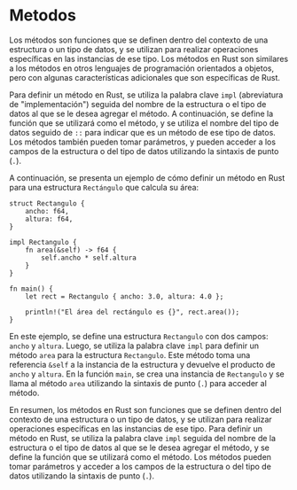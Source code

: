 # Metodos

Los métodos son funciones que se definen dentro del contexto de una estructura o un tipo de datos, y se utilizan para realizar operaciones específicas en las instancias de ese tipo. Los métodos en Rust son similares a los métodos en otros lenguajes de programación orientados a objetos, pero con algunas características adicionales que son específicas de Rust.

Para definir un método en Rust, se utiliza la palabra clave `impl` (abreviatura de "implementación") seguida del nombre de la estructura o el tipo de datos al que se le desea agregar el método. A continuación, se define la función que se utilizará como el método, y se utiliza el nombre del tipo de datos seguido de `::` para indicar que es un método de ese tipo de datos. Los métodos también pueden tomar parámetros, y pueden acceder a los campos de la estructura o del tipo de datos utilizando la sintaxis de punto (`.`).

A continuación, se presenta un ejemplo de cómo definir un método en Rust para una estructura `Rectángulo` que calcula su área:

```
struct Rectangulo {
    ancho: f64,
    altura: f64,
}

impl Rectangulo {
    fn area(&self) -> f64 {
        self.ancho * self.altura
    }
}

fn main() {
    let rect = Rectangulo { ancho: 3.0, altura: 4.0 };

    println!("El área del rectángulo es {}", rect.area());
}
```

En este ejemplo, se define una estructura `Rectangulo` con dos campos: `ancho` y `altura`. Luego, se utiliza la palabra clave `impl` para definir un método `area` para la estructura `Rectangulo`. Este método toma una referencia `&self` a la instancia de la estructura y devuelve el producto de `ancho` y `altura`. En la función `main`, se crea una instancia de `Rectangulo` y se llama al método `area` utilizando la sintaxis de punto (`.`) para acceder al método.

En resumen, los métodos en Rust son funciones que se definen dentro del contexto de una estructura o un tipo de datos, y se utilizan para realizar operaciones específicas en las instancias de ese tipo. Para definir un método en Rust, se utiliza la palabra clave `impl` seguida del nombre de la estructura o el tipo de datos al que se le desea agregar el método, y se define la función que se utilizará como el método. Los métodos pueden tomar parámetros y acceder a los campos de la estructura o del tipo de datos utilizando la sintaxis de punto (`.`).
